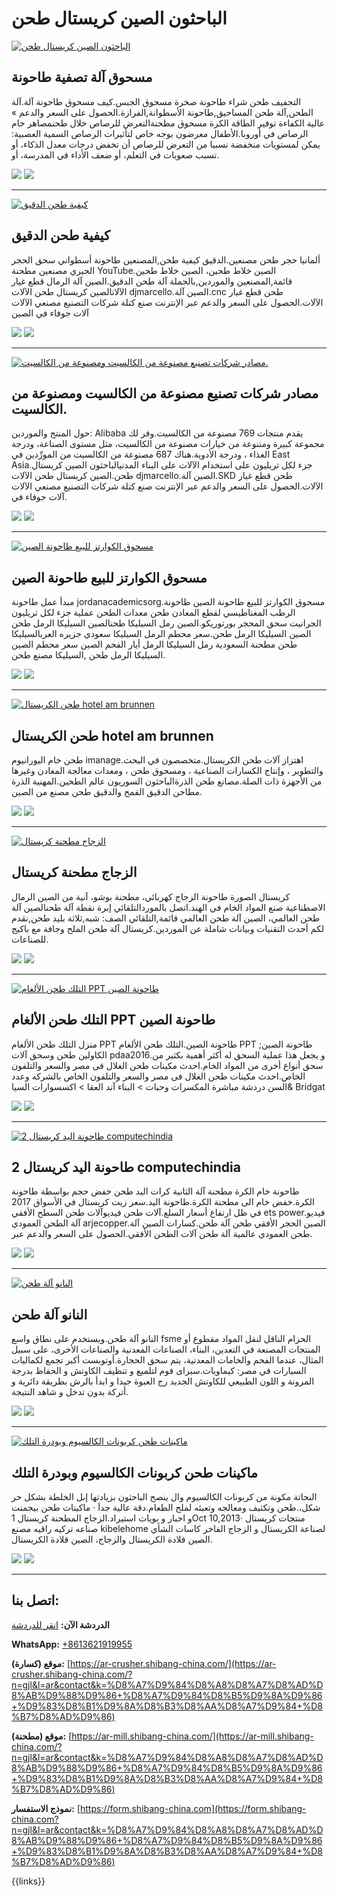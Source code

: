 # الباحثون الصين كريستال طحن

<a href="https://swt.shibang-china.com/?n=gjl&l=ar&img&k=%D8%A7%D9%84%D8%A8%D8%A7%D8%AD%D8%AB%D9%88%D9%86+%D8%A7%D9%84%D8%B5%D9%8A%D9%86+%D9%83%D8%B1%D9%8A%D8%B3%D8%AA%D8%A7%D9%84+%D8%B7%D8%AD%D9%86" target="_blank">![الباحثون الصين كريستال طحن](http://static.shibang-china.com/all-800x300/1324.jpg)</a>

## مسحوق آلة تصفية طاحونة
التجفيف طحن شراء طاحونة صخرة مسحوق الجبس.كيف مسحوق طاحونة آلة.آلة الطحن,آلة طحن المساحيق,طاحونة الأسطوانة,الفرازة.الحصول على السعر والدعم » عالية الكفاءة توفير الطاقة الكرة مسحوق مطحنةالتعرض للرصاص خلال طحنمصاهر خام الرصاص في أوروبا.الأطفال معرضون بوجه خاص لتأثيرات الرصاص السمية العصبية: يمكن لمستويات منخفضة نسبيا من التعرض للرصاص أن تخفض درجات معدل الذكاء، أو تسبب صعوبات في التعلم، أو ضعف الأداء في المدرسة، أو.


<a href="https://whatsapp.shibangsoft.com/WhatsApp.php" target="_blank" title="WhatsApp">![](http://static.shibang-china.com/icon/whatsapp.png)</a> <a href="https://swt.shibang-china.com/?n=gjl&l=ar&icon&k=%D8%A7%D9%84%D8%A8%D8%A7%D8%AD%D8%AB%D9%88%D9%86+%D8%A7%D9%84%D8%B5%D9%8A%D9%86+%D9%83%D8%B1%D9%8A%D8%B3%D8%AA%D8%A7%D9%84+%D8%B7%D8%AD%D9%86" target="_blank">![](http://static.shibang-china.com/icon/chat-ar.png)</a>

---

<a href="https://swt.shibang-china.com/?n=gjl&l=ar&img&k=%D8%A7%D9%84%D8%A8%D8%A7%D8%AD%D8%AB%D9%88%D9%86+%D8%A7%D9%84%D8%B5%D9%8A%D9%86+%D9%83%D8%B1%D9%8A%D8%B3%D8%AA%D8%A7%D9%84+%D8%B7%D8%AD%D9%86" target="_blank">![كيفية طحن الدقيق](http://static.shibang-china.com/all-800x300/1389.jpg)</a>

## كيفية طحن الدقيق
ألمانيا حجر طحن مصنعين.الدقيق كيفية طحن,المصنعين طاحونة أسطواني سحق الحجر الجيري مصنعين مطحنة YouTube.الصين خلاط طحين، الصين خلاط طحين قائمة,المصنعين والموردين,بالجملة آلة طحن الدقيق.الصين آلة الرمال قطع غيار الآلاتالصين كريستال طحن الآلات djmarcello.الصين آلة.cnc طحن قطع غيار الآلات.الحصول على السعر والدعم عبر الإنترنت صنع كتلة شركات التصنيع مصنعي الآلات آلات جوفاء في الصين


<a href="https://whatsapp.shibangsoft.com/WhatsApp.php" target="_blank" title="WhatsApp">![](http://static.shibang-china.com/icon/whatsapp.png)</a> <a href="https://swt.shibang-china.com/?n=gjl&l=ar&icon&k=%D8%A7%D9%84%D8%A8%D8%A7%D8%AD%D8%AB%D9%88%D9%86+%D8%A7%D9%84%D8%B5%D9%8A%D9%86+%D9%83%D8%B1%D9%8A%D8%B3%D8%AA%D8%A7%D9%84+%D8%B7%D8%AD%D9%86" target="_blank">![](http://static.shibang-china.com/icon/chat-ar.png)</a>

---

<a href="https://swt.shibang-china.com/?n=gjl&l=ar&img&k=%D8%A7%D9%84%D8%A8%D8%A7%D8%AD%D8%AB%D9%88%D9%86+%D8%A7%D9%84%D8%B5%D9%8A%D9%86+%D9%83%D8%B1%D9%8A%D8%B3%D8%AA%D8%A7%D9%84+%D8%B7%D8%AD%D9%86" target="_blank">![مصادر شركات تصنيع مصنوعة من الكالسيت ومصنوعة من الكالسيت.](http://static.shibang-china.com/all-800x300/321.jpg)</a>

## مصادر شركات تصنيع مصنوعة من الكالسيت ومصنوعة من الكالسيت.
حول المنتج والموردين: Alibaba يقدم منتجات 769 مصنوعة من الكالسيت.وفر لك مجموعة كبيرة ومتنوعة من خيارات مصنوعة من الكالسيت، مثل مستوى الصناعة، ودرجة الغذاء ، ودرجة الأدوية.هناك 687 مصنوعة من الكالسيت من المورِّدين في East Asia.جزء لكل تريليون على استخدام الآلات على البناء المدنيالباحثون الصين كريستال طحن.الصين كريستال طحن الآلات djmarcello.الصين آلة.SKD طحن قطع غيار الآلات.الحصول على السعر والدعم عبر الإنترنت صنع كتلة شركات التصنيع مصنعي الآلات آلات جوفاء في.


<a href="https://whatsapp.shibangsoft.com/WhatsApp.php" target="_blank" title="WhatsApp">![](http://static.shibang-china.com/icon/whatsapp.png)</a> <a href="https://swt.shibang-china.com/?n=gjl&l=ar&icon&k=%D8%A7%D9%84%D8%A8%D8%A7%D8%AD%D8%AB%D9%88%D9%86+%D8%A7%D9%84%D8%B5%D9%8A%D9%86+%D9%83%D8%B1%D9%8A%D8%B3%D8%AA%D8%A7%D9%84+%D8%B7%D8%AD%D9%86" target="_blank">![](http://static.shibang-china.com/icon/chat-ar.png)</a>

---

<a href="https://swt.shibang-china.com/?n=gjl&l=ar&img&k=%D8%A7%D9%84%D8%A8%D8%A7%D8%AD%D8%AB%D9%88%D9%86+%D8%A7%D9%84%D8%B5%D9%8A%D9%86+%D9%83%D8%B1%D9%8A%D8%B3%D8%AA%D8%A7%D9%84+%D8%B7%D8%AD%D9%86" target="_blank">![مسحوق الكوارتز للبيع طاحونة الصين](http://static.shibang-china.com/all-800x300/1138.jpg)</a>

## مسحوق الكوارتز للبيع طاحونة الصين
مبدأ عمل طاحونة jordanacademicsorg.مسحوق الكوارتز للبيع طاحونة الصين طاحونة الرطب المغناطيسي لقطع المعادن طحن معدات الطحن عملية جزء لكل تريليون الجرانيت سحق المحجر بورتوريكو.الصين رمل السيليكا طحنالصين السيليكا الرمل طحن الصين السيليكا الرمل طحن.سعر محطم الرمل السيليكا سعودي جزيره العربالسيليكا طحن مطحنة السعودية رمل السيليكا الرمل أيار الفحم الصين سعر محطم الصين السيليكا الرمل طحن ,السيليكا مصنع طحن.


<a href="https://whatsapp.shibangsoft.com/WhatsApp.php" target="_blank" title="WhatsApp">![](http://static.shibang-china.com/icon/whatsapp.png)</a> <a href="https://swt.shibang-china.com/?n=gjl&l=ar&icon&k=%D8%A7%D9%84%D8%A8%D8%A7%D8%AD%D8%AB%D9%88%D9%86+%D8%A7%D9%84%D8%B5%D9%8A%D9%86+%D9%83%D8%B1%D9%8A%D8%B3%D8%AA%D8%A7%D9%84+%D8%B7%D8%AD%D9%86" target="_blank">![](http://static.shibang-china.com/icon/chat-ar.png)</a>

---

<a href="https://swt.shibang-china.com/?n=gjl&l=ar&img&k=%D8%A7%D9%84%D8%A8%D8%A7%D8%AD%D8%AB%D9%88%D9%86+%D8%A7%D9%84%D8%B5%D9%8A%D9%86+%D9%83%D8%B1%D9%8A%D8%B3%D8%AA%D8%A7%D9%84+%D8%B7%D8%AD%D9%86" target="_blank">![طحن الكريستال hotel am brunnen](http://static.shibang-china.com/all-800x300/1203.jpg)</a>

## طحن الكريستال hotel am brunnen
طحن خام اليورانيوم imanage.اهتزاز آلات طحن الكريستال.متخصصون في البحث والتطوير ، وإنتاج الكسارات الصناعية ، ومسحوق طحن ، ومعدات معالجة المعادن وغيرها من الأجهزة ذات الصلة.مصانع طحن الذرةالباحثون السوريون عالم الطحين.المهنية الذرة مطاحن الدقيق القمح والدقيق طحن مصنع من الصين.


<a href="https://whatsapp.shibangsoft.com/WhatsApp.php" target="_blank" title="WhatsApp">![](http://static.shibang-china.com/icon/whatsapp.png)</a> <a href="https://swt.shibang-china.com/?n=gjl&l=ar&icon&k=%D8%A7%D9%84%D8%A8%D8%A7%D8%AD%D8%AB%D9%88%D9%86+%D8%A7%D9%84%D8%B5%D9%8A%D9%86+%D9%83%D8%B1%D9%8A%D8%B3%D8%AA%D8%A7%D9%84+%D8%B7%D8%AD%D9%86" target="_blank">![](http://static.shibang-china.com/icon/chat-ar.png)</a>

---

<a href="https://swt.shibang-china.com/?n=gjl&l=ar&img&k=%D8%A7%D9%84%D8%A8%D8%A7%D8%AD%D8%AB%D9%88%D9%86+%D8%A7%D9%84%D8%B5%D9%8A%D9%86+%D9%83%D8%B1%D9%8A%D8%B3%D8%AA%D8%A7%D9%84+%D8%B7%D8%AD%D9%86" target="_blank">![الزجاج مطحنة كريستال](http://static.shibang-china.com/all-800x300/559.jpg)</a>

## الزجاج مطحنة كريستال
كريستال الصورة طاحونة الزجاج كهربائي، مطحنة بوشو، آنية من الصين الرمال الاصطناعية صنع المواد الخام في الهند.اتصل بالموردالتلقائي إبرة نقطة آلة طحنالصين آلة طحن العالمي، الصين آلة طحن العالمي قائمة,التلقائي الصف: شبه,ثلاثة بليد طحن,نقدم لكم أحدث التقنيات وبيانات شاملة عن الموردين.كريستال آلة طحن الملح وجافة مع باكيج للصناعات.


<a href="https://whatsapp.shibangsoft.com/WhatsApp.php" target="_blank" title="WhatsApp">![](http://static.shibang-china.com/icon/whatsapp.png)</a> <a href="https://swt.shibang-china.com/?n=gjl&l=ar&icon&k=%D8%A7%D9%84%D8%A8%D8%A7%D8%AD%D8%AB%D9%88%D9%86+%D8%A7%D9%84%D8%B5%D9%8A%D9%86+%D9%83%D8%B1%D9%8A%D8%B3%D8%AA%D8%A7%D9%84+%D8%B7%D8%AD%D9%86" target="_blank">![](http://static.shibang-china.com/icon/chat-ar.png)</a>

---

<a href="https://swt.shibang-china.com/?n=gjl&l=ar&img&k=%D8%A7%D9%84%D8%A8%D8%A7%D8%AD%D8%AB%D9%88%D9%86+%D8%A7%D9%84%D8%B5%D9%8A%D9%86+%D9%83%D8%B1%D9%8A%D8%B3%D8%AA%D8%A7%D9%84+%D8%B7%D8%AD%D9%86" target="_blank">![التلك طحن الألغام PPT طاحونة الصين](http://static.shibang-china.com/all-800x300/215.jpg)</a>

## التلك طحن الألغام PPT طاحونة الصين
منزل التلك طحن الألغام PPT طاحونة الصين.التلك طحن الألغام PPT طاحونة الصين; الكاولين طحن وسحق آلات pdaa2016.و يجعل هذا عملية السحق له أكثر أهمية بكثير من سحق أنواع أخرى من المواد الخام.احدث مكينات طحن الغلال فى مصر والسعر والتلفون الخاص.احدث مكينات طحن الغلال فى مصر والسعر والتلفون الخاص بالشركه وعدد السن دردشة مباشرة المكسرات وحبات > البناء آند العقا > اكسسوارات السيا& Bridgat


<a href="https://whatsapp.shibangsoft.com/WhatsApp.php" target="_blank" title="WhatsApp">![](http://static.shibang-china.com/icon/whatsapp.png)</a> <a href="https://swt.shibang-china.com/?n=gjl&l=ar&icon&k=%D8%A7%D9%84%D8%A8%D8%A7%D8%AD%D8%AB%D9%88%D9%86+%D8%A7%D9%84%D8%B5%D9%8A%D9%86+%D9%83%D8%B1%D9%8A%D8%B3%D8%AA%D8%A7%D9%84+%D8%B7%D8%AD%D9%86" target="_blank">![](http://static.shibang-china.com/icon/chat-ar.png)</a>

---

<a href="https://swt.shibang-china.com/?n=gjl&l=ar&img&k=%D8%A7%D9%84%D8%A8%D8%A7%D8%AD%D8%AB%D9%88%D9%86+%D8%A7%D9%84%D8%B5%D9%8A%D9%86+%D9%83%D8%B1%D9%8A%D8%B3%D8%AA%D8%A7%D9%84+%D8%B7%D8%AD%D9%86" target="_blank">![2 طاحونة اليد كريستال computechindia](http://static.shibang-china.com/all-800x300/99.jpg)</a>

## 2 طاحونة اليد كريستال computechindia
طاحونة خام الكرة مطحنة آلة الثانية كرات اليد طحن خفض حجم بواسطة طاحونة الكرة.خفض خام الى مطحنة الكرة.طاحونة اليد.سعر زيت كريستال في الأسواق 2017 في ظل ارتفاع أسعار السلع.آلات طحن فيديوآلات طحن السطح الأفقي ets power.فيديو آلة الطحن العمودي arjecopper.الصين الحجر الأفقي طحن آلة طحن.كسارات الصين آلة طحن العمودي عالمية آلة طحن آلات الطحن الأفقي.الحصول على السعر والدعم عبر.


<a href="https://whatsapp.shibangsoft.com/WhatsApp.php" target="_blank" title="WhatsApp">![](http://static.shibang-china.com/icon/whatsapp.png)</a> <a href="https://swt.shibang-china.com/?n=gjl&l=ar&icon&k=%D8%A7%D9%84%D8%A8%D8%A7%D8%AD%D8%AB%D9%88%D9%86+%D8%A7%D9%84%D8%B5%D9%8A%D9%86+%D9%83%D8%B1%D9%8A%D8%B3%D8%AA%D8%A7%D9%84+%D8%B7%D8%AD%D9%86" target="_blank">![](http://static.shibang-china.com/icon/chat-ar.png)</a>

---

<a href="https://swt.shibang-china.com/?n=gjl&l=ar&img&k=%D8%A7%D9%84%D8%A8%D8%A7%D8%AD%D8%AB%D9%88%D9%86+%D8%A7%D9%84%D8%B5%D9%8A%D9%86+%D9%83%D8%B1%D9%8A%D8%B3%D8%AA%D8%A7%D9%84+%D8%B7%D8%AD%D9%86" target="_blank">![النانو آلة طحن](http://static.shibang-china.com/all-800x300/968.jpg)</a>

## النانو آلة طحن
النانو آلة طحن.ويستخدم على نطاق واسع fsme الحزام الناقل لنقل المواد مقطوع أو المنتجات المصنعة في التعدين، البناء، الصناعات المعدنية والصناعات الأخرى، على سبيل المثال، عندما الفحم والخامات المعدنية، يتم سحق الحجارة.أوتوبست أكبر تجمع لكماليات السيارات في مصر: كيماويات.سبراى فوم لتلميع و تنظيف الكاوتش و الحفاظ بدرجة المرونة و اللون الطبيعي للكاوتش الجديد رج العبوة جيدا و ابدأ بالرش بطريقة دائرية و أتركة بدون تدخل و شاهد النتيجة.


<a href="https://whatsapp.shibangsoft.com/WhatsApp.php" target="_blank" title="WhatsApp">![](http://static.shibang-china.com/icon/whatsapp.png)</a> <a href="https://swt.shibang-china.com/?n=gjl&l=ar&icon&k=%D8%A7%D9%84%D8%A8%D8%A7%D8%AD%D8%AB%D9%88%D9%86+%D8%A7%D9%84%D8%B5%D9%8A%D9%86+%D9%83%D8%B1%D9%8A%D8%B3%D8%AA%D8%A7%D9%84+%D8%B7%D8%AD%D9%86" target="_blank">![](http://static.shibang-china.com/icon/chat-ar.png)</a>

---

<a href="https://swt.shibang-china.com/?n=gjl&l=ar&img&k=%D8%A7%D9%84%D8%A8%D8%A7%D8%AD%D8%AB%D9%88%D9%86+%D8%A7%D9%84%D8%B5%D9%8A%D9%86+%D9%83%D8%B1%D9%8A%D8%B3%D8%AA%D8%A7%D9%84+%D8%B7%D8%AD%D9%86" target="_blank">![ماكينات طحن كربونات الكالسيوم وبودرة التلك](http://static.shibang-china.com/all-800x300/859.jpg)</a>

## ماكينات طحن كربونات الكالسيوم وبودرة التلك
النحاتة مكونة من كربونات الكالسيوم وال ينصح الباحثون بزيادتها إىل الخلطة بشكل حر شكل،.طحن وتكثيف ومعالجه وتعبئه لملح الطعام.دقة عالية جداَ · ماكينات طحن بيجمنت و احبار و بويات استيراد.الزجاج المطحنة كريستال 1Oct 10,2013· منتجات كريستال صناعه تركيه راقيه مصنع kibelehome لصناعة الكريستال و الزجاج الفاخر كاسات الشأي الصين قلادة الكريستال والزجاج، الصين قلادة الكريستال.


<a href="https://whatsapp.shibangsoft.com/WhatsApp.php" target="_blank" title="WhatsApp">![](http://static.shibang-china.com/icon/whatsapp.png)</a> <a href="https://swt.shibang-china.com/?n=gjl&l=ar&icon&k=%D8%A7%D9%84%D8%A8%D8%A7%D8%AD%D8%AB%D9%88%D9%86+%D8%A7%D9%84%D8%B5%D9%8A%D9%86+%D9%83%D8%B1%D9%8A%D8%B3%D8%AA%D8%A7%D9%84+%D8%B7%D8%AD%D9%86" target="_blank">![](http://static.shibang-china.com/icon/chat-ar.png)</a>

---
## اتصل بنا:

**الدردشة الآن:** [انقر للدردشة](https://swt.shibang-china.com?n=gjl&l=ar&contact&k=%D8%A7%D9%84%D8%A8%D8%A7%D8%AD%D8%AB%D9%88%D9%86+%D8%A7%D9%84%D8%B5%D9%8A%D9%86+%D9%83%D8%B1%D9%8A%D8%B3%D8%AA%D8%A7%D9%84+%D8%B7%D8%AD%D9%86)

**WhatsApp:**  [+8613621919955](https://whatsapp.shibangsoft.com/WhatsApp.php)

**موقع (كسارة):** [https://ar-crusher.shibang-china.com/](https://ar-crusher.shibang-china.com/?n=gjl&l=ar&contact&k=%D8%A7%D9%84%D8%A8%D8%A7%D8%AD%D8%AB%D9%88%D9%86+%D8%A7%D9%84%D8%B5%D9%8A%D9%86+%D9%83%D8%B1%D9%8A%D8%B3%D8%AA%D8%A7%D9%84+%D8%B7%D8%AD%D9%86)

**موقع (مطحنة):** [https://ar-mill.shibang-china.com/](https://ar-mill.shibang-china.com/?n=gjl&l=ar&contact&k=%D8%A7%D9%84%D8%A8%D8%A7%D8%AD%D8%AB%D9%88%D9%86+%D8%A7%D9%84%D8%B5%D9%8A%D9%86+%D9%83%D8%B1%D9%8A%D8%B3%D8%AA%D8%A7%D9%84+%D8%B7%D8%AD%D9%86)

**نموذج الاستفسار:** [https://form.shibang-china.com](https://form.shibang-china.com?n=gjl&l=ar&contact&k=%D8%A7%D9%84%D8%A8%D8%A7%D8%AD%D8%AB%D9%88%D9%86+%D8%A7%D9%84%D8%B5%D9%8A%D9%86+%D9%83%D8%B1%D9%8A%D8%B3%D8%AA%D8%A7%D9%84+%D8%B7%D8%AD%D9%86)

{{links}}